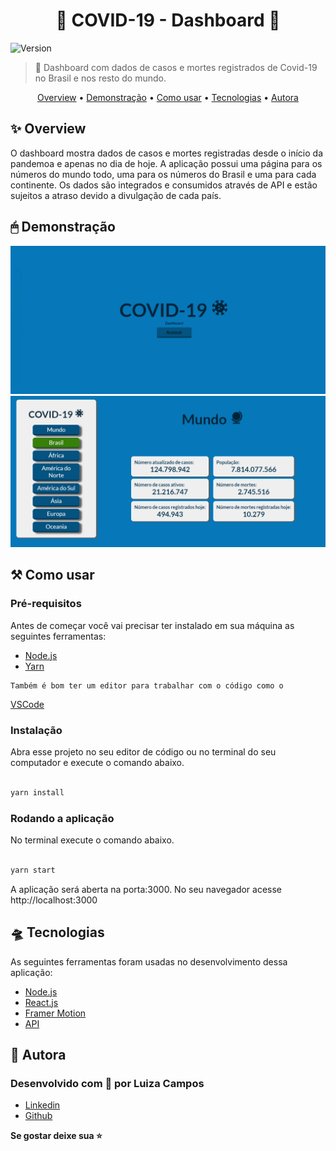<h1  align="center">🧫 COVID-19 - Dashboard 🔬</h1>

<p><img  alt="Version"  src="https://img.shields.io/badge/version-0.1.0-blue.svg?cacheSeconds=2592000" /></p>

> 🔬 Dashboard com dados de casos e mortes registrados de Covid-19 no Brasil e nos resto do mundo.

<p align="center">
 <a href="#overview">Overview</a> •
 <a href="#demonstracao">Demonstração</a> •
 <a href="#comousar">Como usar</a> •
 <a href="#tecnologias">Tecnologias</a> • 
 <a href="#autora">Autora</a>
</p>

<h2 id="overview">✨ Overview</h2>

<p>
O dashboard mostra dados de casos e mortes registradas desde o início da pandemoa e apenas no dia de hoje. 
A aplicação possui uma página para os números do mundo todo, uma para os números do Brasil e uma para cada continente.
Os dados são integrados e consumidos através de API e estão sujeitos a atraso devido a divulgação de cada país.
</p>

<h2 id="demonstracao">🖱 Demonstração</h2>

<p>
  <span><img src="./public/screen1.png" /></span>
  <span><img src="./public/screen2.png" /></span>
</p>

<h2 id="comousar">⚒️ Como usar</h2>

<h3>Pré-requisitos</h3>

<p>
    Antes de começar você vai precisar ter instalado em sua máquina as seguintes ferramentas:
    <ul>
      <li><a href="https://nodejs.org/en/">Node.js</a></li>
      <li><a href="https://yarnpkg.com/">Yarn</a></li>
    </ul>

    Também é bom ter um editor para trabalhar com o código como o 
  <a href="https://code.visualstudio.com/">VSCode</a>
</p>

<h3>Instalação</h3>
  <p>Abra esse projeto no seu editor de código ou no terminal do seu computador e execute o comando abaixo.</p>

  ```sh

yarn install

```

<h3>Rodando a aplicação</h3>
  <p>No terminal execute o comando abaixo.</p>

```sh

yarn start

```

<p>A aplicação será aberta na porta:3000. No seu navegador acesse http://localhost:3000</p>


<h2 id="tecnologias">🛸 Tecnologias</h2>
  
  <p>
    As seguintes ferramentas foram usadas no desenvolvimento dessa aplicação:
    <ul>
      <li><a href="https://nodejs.org/en/">Node.js</a></li>
      <li><a href="https://pt-br.reactjs.org/">React.js</a></li>
      <li><a href="https://www.framer.com/motion/">Framer Motion</a></li>
      <li><a href="https://corona.lmao.ninja/docs/">API</a></li>
    </ul>
  </p>

  <h2 id="autora">👤 Autora</h2>

<h3>Desenvolvido com 💖 por Luiza Campos</h3>

* [Linkedin](https://linkedin.com/in/luiza-de-almeida-campos)
* [Github](https://github.com/luizaacampos)
  
<strong align="center">Se gostar deixe sua ⭐️</strong>


